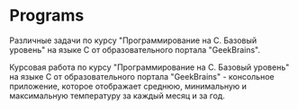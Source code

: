 # Programs

Различные задачи по курсу "Программирование на С. Базовый уровень" на языке C от образовательного портала "GeekBrains".

Курсовая работа по курсу "Программирование на С. Базовый уровень" на языке C от образовательного портала "GeekBrains" - 
консольное приложение, которое отображает среднюю, минимальную и максимальную температуру за каждый месяц и за год.

